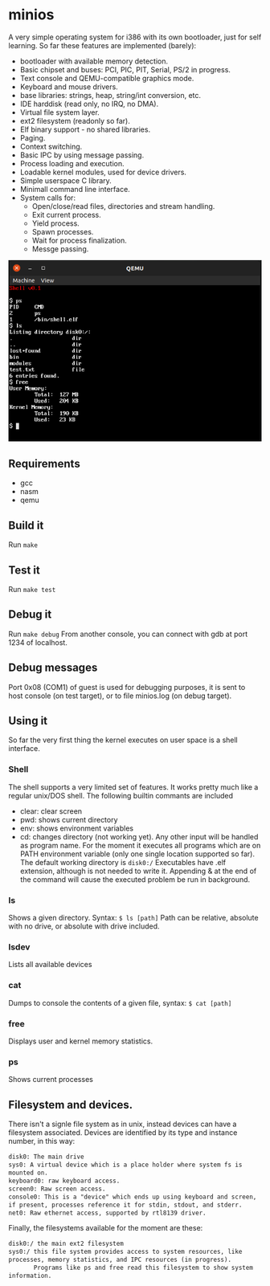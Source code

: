 # minios
A very simple operating system for i386 with its own bootloader, just for self learning.
So far these features are implemented (barely):
* bootloader with available memory detection.
* Basic chipset and buses: PCI, PIC, PIT, Serial, PS/2 in progress.
* Text console and QEMU-compatible graphics mode.
* Keyboard and mouse drivers.
* base libraries: strings, heap, string/int conversion, etc.
* IDE harddisk (read only, no IRQ, no DMA).
* Virtual file system layer.
* ext2 filesystem (readonly so far).
* Elf binary support - no shared libraries.
* Paging.
* Context switching.
* Basic IPC by using message passing.
* Process loading and execution.
* Loadable kernel modules, used for device drivers.
* Simple userspace C library.
* Minimall command line interface.
* System calls for:
  * Open/close/read files, directories and stream handling.
  * Exit current process.
  * Yield process.
  * Spawn processes.
  * Wait for process finalization.
  * Messge passing.

![screenshot](screenshot.png)

## Requirements
* gcc
* nasm
* qemu

## Build it
Run ```make```

## Test it
Run ```make test```

## Debug it
Run ```make debug```
From another console, you can connect with gdb at port 1234 of localhost.

## Debug messages
Port 0x08 (COM1) of guest is used for debugging purposes, it is sent to host console (on test target), or to file minios.log (on debug target).

## Using it
So far the very first thing the kernel executes on user space is a shell interface.

### Shell
The shell supports a very limited set of features. It works pretty much like a regular unix/DOS shell.
The following builtin commants are included
* clear: clear screen
* pwd: shows current directory
* env: shows environment variables
* cd: changes directory (not working yet).
Any other input will be handled as program name. For the moment it executes all programs which are on PATH environment variable (only one single location supported so far).
The default working directory is ```disk0:/```
Executables have .elf extension, although is not needed to write it.
Appending & at the end of the command will cause the executed problem be run in background.

### ls
Shows a given directory.
Syntax:
```$ ls [path]```
Path can be relative, absolute with no drive, or absolute with drive included.

### lsdev
Lists all available devices

### cat
Dumps to console the contents of a given file, syntax:
```$ cat [path]```

### free
Displays user and kernel memory statistics.

### ps
Shows current processes

## Filesystem and devices.
There isn't a signle file system as in unix, instead devices can have a filesystem associated.
Devices are identified by its type and instance number, in this way:
```
disk0: The main drive
sys0: A virtual device which is a place holder where system fs is mounted on.
keyboard0: raw keyboard access.
screen0: Raw screen access.
console0: This is a "device" which ends up using keyboard and screen, if present, processes reference it for stdin, stdout, and stderr.
net0: Raw ethernet access, supported by rtl8139 driver.
```
Finally, the filesystems available for the moment are these:
```
disk0:/ the main ext2 filesystem
sys0:/ this file system provides access to system resources, like processes, memory statistics, and IPC resources (in progress). 
       Programs like ps and free read this filesystem to show system information.
```

